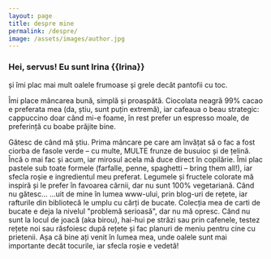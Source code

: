 ```yaml
---
layout: page
title: despre mine
permalink: /despre/
image: /assets/images/author.jpg
---
```

<h3 class="font-weight-light">Hei, servus! Eu sunt Irina <span class="font-weight-bold">{{Irina}}</span></h3>


și îmi plac mai mult oalele frumoase și grele decât pantofii cu toc.

Îmi place mâncarea bună, simplă și proaspătă. Ciocolata neagră 99% cacao e preferata mea (da, știu, sunt puțin extremă), iar cafeaua o beau strategic: cappuccino doar când mi-e foame, în rest prefer un espresso moale, de preferință cu boabe prăjite bine.

Gătesc de când mă știu. Prima mâncare pe care am învățat să o fac a fost ciorba de fasole verde – cu multe, MULTE frunze de busuioc și de țelină. Încă o mai fac și acum, iar mirosul acela mă duce direct în copilărie.
Îmi plac pastele sub toate formele (farfalle, penne, spaghetti – bring them all!), iar sfecla roșie e ingredientul meu preferat. Legumele și fructele colorate mă inspiră și le prefer în favoarea cărnii, dar nu sunt 100% vegetariană.
Când nu gătesc...
...uit de mine în lumea www-ului, prin blog-uri de rețete, iar rafturile din bibliotecă le umplu cu cărți de bucate. Colecția mea de carti de bucate e deja la nivelul "problemă serioasă", dar nu mă opresc.
Când nu sunt la locul de joacă (aka birou), hai-hui pe străzi sau prin cafenele, testez rețete noi sau răsfoiesc după rețete și fac planuri de meniu pentru cine cu prietenii.
Așa că bine ați venit în lumea mea, unde oalele sunt mai importante decât tocurile, iar sfecla roșie e vedetă!
